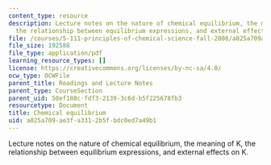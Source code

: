 ```yaml
---
content_type: resource
description: Lecture notes on the nature of chemical equilibrium, the meaning of K,
  the relationship between equilibrium expressions, and external effects on K.
file: /courses/5-111-principles-of-chemical-science-fall-2008/a025a709ae3fa3312b5fbdc0ed7a49b1_lecnotes19.pdf
file_size: 192588
file_type: application/pdf
learning_resource_types: []
license: https://creativecommons.org/licenses/by-nc-sa/4.0/
ocw_type: OCWFile
parent_title: Readings and Lecture Notes
parent_type: CourseSection
parent_uid: 50ef108c-fdf3-2139-3c6d-b5f225678fb3
resourcetype: Document
title: Chemical equilibrium
uid: a025a709-ae3f-a331-2b5f-bdc0ed7a49b1
---
```

Lecture notes on the nature of chemical equilibrium, the meaning of K, the relationship between equilibrium expressions, and external effects on K.